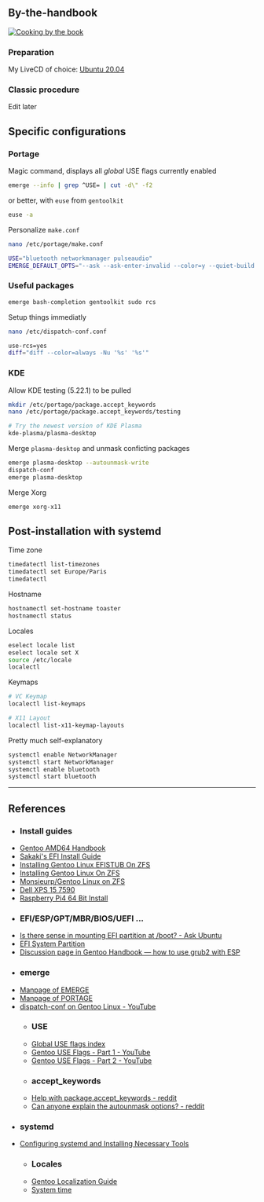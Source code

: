 ## By-the-handbook

[![Cooking by the book](https://i.ytimg.com/vi/2PNeNGd50pk/maxresdefault.jpg)](https://www.youtube.com/watch?v=K5tVbVu9Mkg)

### Preparation

My LiveCD of choice: [Ubuntu 20.04](https://ubuntu.com/download/desktop)

### Classic procedure

Edit later


## Specific configurations

### Portage

Magic command, displays all *global* USE flags currently enabled
```bash
emerge --info | grep ^USE= | cut -d\" -f2
```

or better, with `euse` from `gentoolkit`
```bash
euse -a
```

Personalize `make.conf`
```bash
nano /etc/portage/make.conf

USE="bluetooth networkmanager pulseaudio"
EMERGE_DEFAULT_OPTS="--ask --ask-enter-invalid --color=y --quiet-build --verbose"
```

### Useful packages

```bash
emerge bash-completion gentoolkit sudo rcs
```

Setup things immediatly
```bash
nano /etc/dispatch-conf.conf

use-rcs=yes
diff="diff --color=always -Nu '%s' '%s'"
```

### KDE

Allow KDE testing (5.22.1) to be pulled
```bash
mkdir /etc/portage/package.accept_keywords
nano /etc/portage/package.accept_keywords/testing

# Try the newest version of KDE Plasma
kde-plasma/plasma-desktop
```

Merge `plasma-desktop` and unmask conficting packages
```bash
emerge plasma-desktop --autounmask-write
dispatch-conf
emerge plasma-desktop
```

Merge Xorg
```bash
emerge xorg-x11
```

## Post-installation with systemd

Time zone
```bash
timedatectl list-timezones
timedatectl set Europe/Paris
timedatectl
```

Hostname
```bash
hostnamectl set-hostname toaster
hostnamectl status
```

Locales
```bash
eselect locale list
eselect locale set X
source /etc/locale
localectl
```

Keymaps
```bash
# VC Keymap
localectl list-keymaps

# X11 Layout
localectl list-x11-keymap-layouts
```

Pretty much self-explanatory
```bash
systemctl enable NetworkManager
systemctl start NetworkManager
systemctl enable bluetooth
systemctl start bluetooth
```
---

## References

+ ### Install guides
+ [Gentoo AMD64 Handbook](https://wiki.gentoo.org/wiki/Handbook:AMD64)
+ [Sakaki's EFI Install Guide](https://wiki.gentoo.org/wiki/User:Sakaki/Sakaki%27s_EFI_Install_Guide)
+ [Installing Gentoo Linux EFISTUB On ZFS](https://wiki.gentoo.org/wiki/User:Ali3nx/Installing_Gentoo_Linux_EFISTUB_On_ZFS)
+ [Installing Gentoo Linux On ZFS](https://wiki.gentoo.org/wiki/User:Fearedbliss/Installing_Gentoo_Linux_On_ZFS)
+ [Monsieurp/Gentoo Linux on ZFS](https://wiki.gentoo.org/wiki/User:Monsieurp/Gentoo_Linux_on_ZFS)
+ [Dell XPS 15 7590](https://wiki.gentoo.org/wiki/User:Bugalo/Dell_XPS_15_7590)
+ [Raspberry Pi4 64 Bit Install](https://wiki.gentoo.org/wiki/Raspberry_Pi4_64_Bit_Install)
+ ### EFI/ESP/GPT/MBR/BIOS/UEFI ...
+ [Is there sense in mounting EFI partition at /boot? - Ask Ubuntu](https://askubuntu.com/questions/928161/is-there-sense-in-mounting-efi-partition-at-boot)
+ [EFI System Partition](https://wiki.gentoo.org/wiki/EFI_System_Partition)
+ [Discussion page in Gentoo Handbook — how to use grub2 with ESP](https://wiki.gentoo.org/wiki/Handbook_Talk:AMD64/Full/Installation#improve_suggested_partitions_and_use_of_grub-install)
+ ### emerge
+ [Manpage of EMERGE](https://dev.gentoo.org/~zmedico/portage/doc/man/emerge.1.html)
+ [Manpage of PORTAGE](https://dev.gentoo.org/~zmedico/portage/doc/man/portage.5.html)
+ [dispatch-conf on Gentoo Linux - YouTube](https://www.youtube.com/watch?v=en-aLJGXEqI)
  + ### USE
  + [Global USE flags index](https://packages.gentoo.org/useflags/global)
  + [Gentoo USE Flags - Part 1 - YouTube](https://www.youtube.com/watch?v=pdnJqPR657g)
  + [Gentoo USE Flags - Part 2 - YouTube](https://www.youtube.com/watch?v=IG_paP7NXYI)
  + ### accept_keywords
  + [Help with package.accept_keywords - reddit](https://removeddit.com/r/Gentoo/comments/ndsoy5/help_with_packageaccept_keywords/)
  + [Can anyone explain the autounmask options? - reddit](https://old.reddit.com/r/Gentoo/comments/hpomws/can_anyone_explain_the_autounmask_options/)
+ ### systemd
+ [Configuring systemd and Installing Necessary Tools](https://wiki.gentoo.org/wiki/User:Sakaki/Sakaki%27s_EFI_Install_Guide/Configuring_systemd_and_Installing_Necessary_Tools#Re-establishing_Networking_and_ssh)
  + ### Locales
  + [Gentoo Localization Guide](https://wiki.gentoo.org/wiki/Localization/Guide)
  + [System time](https://wiki.gentoo.org/wiki/System_time#systemd)
